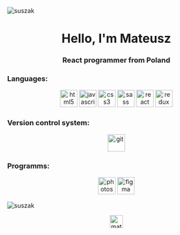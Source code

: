 <p align="left"> <img src="https://komarev.com/ghpvc/?username=suszak" alt="suszak" /> </p>

<h1 align="center">Hello, I'm Mateusz</h1>
<h3 align="center">React programmer from Poland</h3>

<h3 align="left">Languages: </h3>
<p align="center">
  <img src="https://devicons.github.io/devicon/devicon.git/icons/html5/html5-original-wordmark.svg" alt="html5" width="40" height="40"/> 
  <img src="https://devicons.github.io/devicon/devicon.git/icons/javascript/javascript-original.svg" alt="javascript" width="40" height="40"/>
  <img src="https://devicons.github.io/devicon/devicon.git/icons/css3/css3-original-wordmark.svg" alt="css3" width="40" height="40"/>
  <img src="https://devicons.github.io/devicon/devicon.git/icons/sass/sass-original.svg" alt="sass" width="40" height="40"/>
  <img src="https://devicons.github.io/devicon/devicon.git/icons/react/react-original-wordmark.svg" alt="react" width="40" height="40"/> 
  <img src="https://devicons.github.io/devicon/devicon.git/icons/redux/redux-original.svg" alt="redux" width="40" height="40"/> 
</p>
  
<h3 align="left">Version control system: </h3>
<p align="center">
  <img src="https://www.vectorlogo.zone/logos/git-scm/git-scm-icon.svg" alt="git" width="40" height="40"/> 
</p>

<h3 align="left">Programms: </h3>
<p align="center">
  <img src="https://devicons.github.io/devicon/devicon.git/icons/photoshop/photoshop-plain.svg" alt="photoshop" width="40" height="40"/>
  <img src="https://www.vectorlogo.zone/logos/figma/figma-icon.svg" alt="figma" width="40" height="40"/>
</p>

<img align="center" src="https://github-readme-stats.vercel.app/api/top-langs/?username=suszak&layout=compact" alt="suszak" />

<p align="center">
  <a href="https://linkedin.com/in/mateusz-greń" target="blank"><img align="center" src="https://cdn.jsdelivr.net/npm/simple-icons@3.0.1/icons/linkedin.svg" alt="mateusz-greń" height="30" width="30" /></a>
</p>
